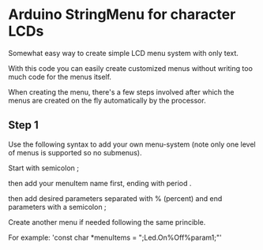 # Arduino StringMenu for character LCDs
Somewhat easy way to create simple LCD menu system with only text.

With this code you can easily create customized menus without writing too much code for the menus itself. 

When creating the menu, there's a few steps involved after which the menus are created on the fly automatically by the processor.

## Step 1
Use the following syntax to add your own menu-system (note only one level of menus is supported so no submenus). 

Start with semicolon ; 

then add your menuItem name first, ending with period .

then add desired parameters separated with % (percent) and end parameters with a semicolon ;

Create another menu if needed following the same princible.

For example:
'const char *menuItems = ";Led.On%Off%param1;"'
